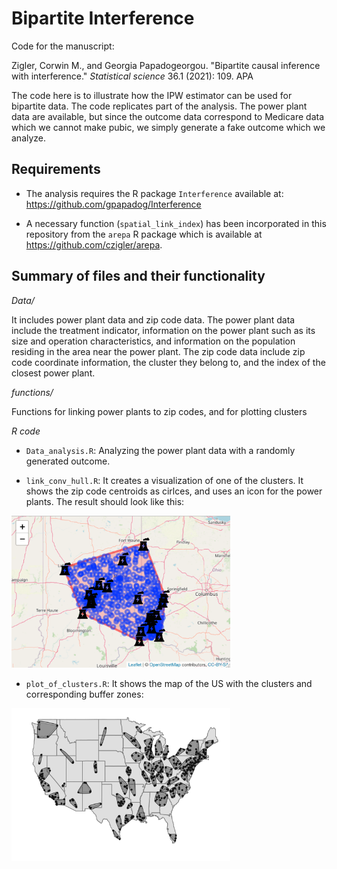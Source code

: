 # Bipartite Interference

Code for the manuscript:

Zigler, Corwin M., and Georgia Papadogeorgou. "Bipartite causal inference with interference." _Statistical science_ 36.1 (2021): 109.
APA	

The code here is to illustrate how the IPW estimator can be used for bipartite data. The code replicates part of the analysis. The power plant data are available, but since the outcome data correspond to Medicare data which we cannot make pubic, we simply generate a fake outcome which we analyze.

## Requirements

- The analysis requires the R package ```Interference``` available at: https://github.com/gpapadog/Interference

- A necessary function (```spatial_link_index```) has been incorporated in this repository from the ```arepa``` R package which is available at https://github.com/czigler/arepa.

## Summary of files and their functionality

*Data/*

It includes power plant data and zip code data. The power plant data include the treatment indicator, information on the power plant such as its size and operation characteristics, and information on the population residing in the area near the power plant. The zip code data include zip code coordinate information, the cluster they belong to, and the index of the closest power plant.

*functions/*

Functions for linking power plants to zip codes, and for plotting clusters

*R code*

- ```Data_analysis.R```: Analyzing the power plant data with a randomly generated outcome.

- ```link_conv_hull.R```: It creates a visualization of one of the clusters. It shows the zip code centroids as cirlces, and uses an icon for the power plants. The result should look like this:
<img src="images/cluster_plot.png" alt="drawing" width="350"/>

- ```plot_of_clusters.R```: It shows the map of the US with the clusters and corresponding buffer zones:
 <img src="images/all_clusters.png" alt="drawing" width="350"/>



